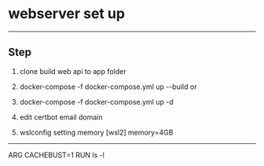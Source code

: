 # webserver set up
--------------------
## Step
1. clone build web api to app folder

2. docker-compose -f docker-compose.yml up --build
or
2. docker-compose -f docker-compose.yml up -d

3. edit certbot email domain

4. wslconfig setting memory
[wsl2]
memory=4GB

--------------------
ARG CACHEBUST=1
RUN ls -l 
